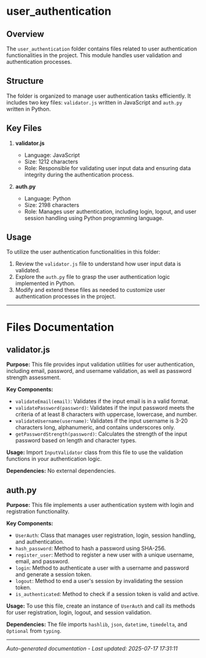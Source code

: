 # user_authentication

## Overview
The `user_authentication` folder contains files related to user authentication functionalities in the project. This module handles user validation and authentication processes.

## Structure
The folder is organized to manage user authentication tasks efficiently. It includes two key files: `validator.js` written in JavaScript and `auth.py` written in Python.

## Key Files
1. **validator.js**
   - Language: JavaScript
   - Size: 1212 characters
   - Role: Responsible for validating user input data and ensuring data integrity during the authentication process.

2. **auth.py**
   - Language: Python
   - Size: 2198 characters
   - Role: Manages user authentication, including login, logout, and user session handling using Python programming language.

## Usage
To utilize the user authentication functionalities in this folder:
1. Review the `validator.js` file to understand how user input data is validated.
2. Explore the `auth.py` file to grasp the user authentication logic implemented in Python.
3. Modify and extend these files as needed to customize user authentication processes in the project.

---

# Files Documentation

## validator.js

**Purpose:** This file provides input validation utilities for user authentication, including email, password, and username validation, as well as password strength assessment.

**Key Components:**
- `validateEmail(email)`: Validates if the input email is in a valid format.
- `validatePassword(password)`: Validates if the input password meets the criteria of at least 8 characters with uppercase, lowercase, and number.
- `validateUsername(username)`: Validates if the input username is 3-20 characters long, alphanumeric, and contains underscores only.
- `getPasswordStrength(password)`: Calculates the strength of the input password based on length and character types.

**Usage:** Import `InputValidator` class from this file to use the validation functions in your authentication logic.

**Dependencies:** No external dependencies.

## auth.py

**Purpose:** This file implements a user authentication system with login and registration functionality.

**Key Components:**
- `UserAuth`: Class that manages user registration, login, session handling, and authentication.
- `hash_password`: Method to hash a password using SHA-256.
- `register_user`: Method to register a new user with a unique username, email, and password.
- `login`: Method to authenticate a user with a username and password and generate a session token.
- `logout`: Method to end a user's session by invalidating the session token.
- `is_authenticated`: Method to check if a session token is valid and active.

**Usage:** To use this file, create an instance of `UserAuth` and call its methods for user registration, login, logout, and session validation.

**Dependencies:** The file imports `hashlib`, `json`, `datetime`, `timedelta`, and `Optional` from `typing`.

---
*Auto-generated documentation - Last updated: 2025-07-17 17:31:11*
